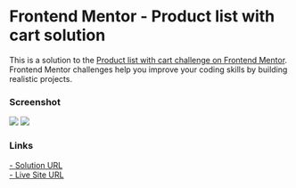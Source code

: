 # Frontend Mentor - Product list with cart solution

This is a solution to the [Product list with cart challenge on Frontend Mentor](https://www.frontendmentor.io/challenges/product-list-with-cart-5MmqLVAp_d). Frontend Mentor challenges help you improve your coding skills by building realistic projects.

### Screenshot

![](./screenshots/desktop.png)
![](./screenshots/mobile.png)

### Links

[- Solution URL]() <br />
[- Live Site URL]()
